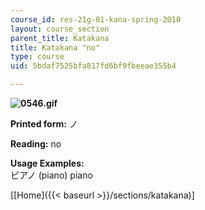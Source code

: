 ```yaml
---
course_id: res-21g-01-kana-spring-2010
layout: course_section
parent_title: Katakana
title: Katakana "no"
type: course
uid: 5bdaf7525bfa817fd6bf9fbeeae355b4

---
```


**![0546.gif](/coursemedia/res-21g-01-kana-spring-2010/d8b7be90e056b5a5c9625275c8ad3b5f_0546.gif)**

**Printed form:** ノ

**Reading:** no

**Usage Examples:**  
ピアノ (piano) piano

\[[Home]({{< baseurl >}}/sections/katakana)\]